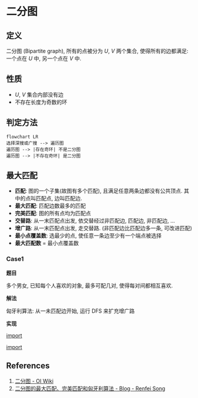 # 二分图

## 定义

二分图 (Bipartite graph), 所有的点被分为 *U*, *V* 两个集合, 使得所有的边都满足: 一个点在 *U* 中, 另一个点在 *V* 中.

## 性质

* *U*, *V* 集合内部没有边
* 不存在长度为奇数的环

## 判定方法

```mermaid
flowchart LR
选择深搜或广搜 --> 遍历图
遍历图 --> |存在奇环| 不是二分图
遍历图 --> |不存在奇环| 是二分图

```

## 最大匹配

* **匹配**: 图的一个子集(故图有多个匹配), 且满足任意两条边都没有公共顶点. 其中的点叫匹配点, 边叫匹配边.
* **最大匹配**: 匹配边数最多的匹配
* **完美匹配**: 图的所有点均为匹配点
* **交替路**: 从一末匹配点出发, 依交替经过非匹配边, 匹配边, 非匹配边, ...
* **增广路**: 从一末匹配点出发, 走交替路. (非匹配边比匹配边多一条, 可改进匹配)
* **最小点覆盖数**: 选最少的点, 使任意一条边至少有一个端点被选择
* **最大匹配数** = 最小点覆盖数

### Case1

**题目**

多个男女, 已知每个人喜欢的对象, 最多可配几对, 使得每对间都相互喜欢.

**解法**

匈牙利算法: 从一未匹配边开始, 运行 DFS 来扩充增广路

**实现**

[import](src/bipartite_graph_case1.h)

[import](tests/test_bipartite_graph_case1.cpp)

## References

1. [二分图 - OI Wiki](https://oi-wiki.org/graph/bi-graph/)
1. [二分图的最大匹配、完美匹配和匈牙利算法 - Blog - Renfei Song](https://www.renfei.org/blog/bipartite-matching.html)
